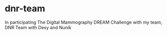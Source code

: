 # dnr-team

In participating The Digital Mammography DREAM Challenge with my team, DNR Team with Desy and Nunik

